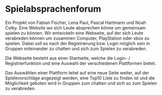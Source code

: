 # Spielabsprachenforum

Ein Projekt von Fabian Fischer, Lena Paul, Pascal Hartmann und Noah Colby.
Eine Website wo sich Leute absprechen könne um gemeinsam spielen zu können.
Wir entwickeln eine Webseite, auf der sich Leute verabreden können um zusammen Computer, PlayStation oder xbox zu spielen. Dabei soll es nach der Registrierung bzw. Login möglich sein in Gruppen miteinander zu chatten und sich zum Spielen zu verabreden.

Die Webseite besteht aus einer Startseite, welche die Login- / Registrierfunktion und eine Auswahl der verschiedenen  Plattformen bietet.

Das Auswählen einer Plattform leitet auf eine neue Seite weiter, auf der Spielevorschläge angezeigt werden, eine Top10 Liste zu finden ist und die Möglichkeit geboten wird in Gruppen zum chatten und sich so zum Spielen zu verabreden.
